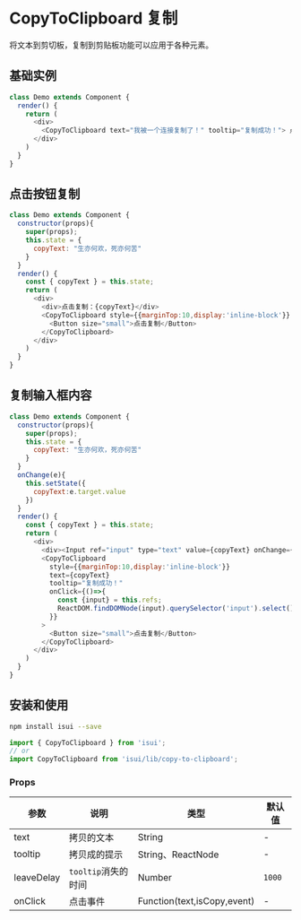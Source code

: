 CopyToClipboard 复制
===

将文本到剪切板，复制到剪贴板功能可以应用于各种元素。

## 基础实例

<!--DemoStart--> 
```js
class Demo extends Component {
  render() {
    return (
      <div>
        <CopyToClipboard text="我被一个连接复制了！" tooltip="复制成功！"> 点击我复制 </CopyToClipboard>
      </div>
    )
  }
}
```
<!--End-->

## 点击按钮复制

<!--DemoStart--> 
```js
class Demo extends Component {
  constructor(props){
    super(props);
    this.state = {
      copyText: "生亦何欢，死亦何苦"
    }
  }
  render() {
    const { copyText } = this.state;
    return (
      <div>
        <div>点击复制：{copyText}</div>
        <CopyToClipboard style={{marginTop:10,display:'inline-block'}} text={copyText} tooltip="复制成功！">
          <Button size="small">点击复制</Button>
        </CopyToClipboard>
      </div>
    )
  }
}
```
<!--End-->

## 复制输入框内容

<!--DemoStart--> 
```js
class Demo extends Component {
  constructor(props){
    super(props);
    this.state = {
      copyText: "生亦何欢，死亦何苦"
    }
  }
  onChange(e){
    this.setState({
      copyText:e.target.value
    })
  }
  render() {
    const { copyText } = this.state;
    return (
      <div>
        <div><Input ref="input" type="text" value={copyText} onChange={this.onChange.bind(this)}/></div>
        <CopyToClipboard 
          style={{marginTop:10,display:'inline-block'}} 
          text={copyText} 
          tooltip="复制成功！"
          onClick={()=>{
            const {input} = this.refs;
            ReactDOM.findDOMNode(input).querySelector('input').select();
          }}
        >
          <Button size="small">点击复制</Button>
        </CopyToClipboard>
      </div>
    )
  }
}
```
<!--End-->

## 安装和使用

```bash
npm install isui --save
```

```js
import { CopyToClipboard } from 'isui';
// or
import CopyToClipboard from 'isui/lib/copy-to-clipboard';
```

### Props

| 参数 | 说明 | 类型 | 默认值 |
|--------- |-------- |--------- |-------- |
| text | 拷贝的文本 | String | - |
| tooltip | 拷贝成的提示 | String、ReactNode | - |
| leaveDelay | `tooltip`消失的时间 | Number | `1000` |
| onClick | 点击事件 | Function(text,isCopy,event) | - |
